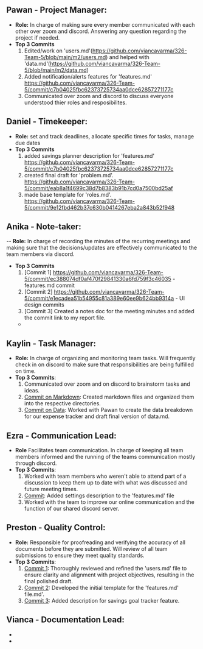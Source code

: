 
## Pawan - Project Manager: 
- **Role:** In charge of making sure every member communicated with each other over zoom and discord. Answering any question regarding the project if needed.
- **Top 3 Commits**
  1.  Edited/work on 'users.md'(https://github.com/viancavarma/326-Team-5/blob/main/m2/users.md) and helped with 'data.md'(https://github.com/viancavarma/326-Team-5/blob/main/m2/data.md)
  2.  Added notification/alerts features for 'features.md' https://github.com/viancavarma/326-Team-5/commit/c7b04025fbc62373725734aa0dce62857271177c
  3.  Communicated over zoom and discord to discuss everyone understood thier roles and resposibilites. 
  
## Daniel - Timekeeper: 
- **Role:** set and track deadlines, allocate specific times for tasks, manage due dates
- **Top 3 Commits**
  1. added savings planner description for 'features.md' https://github.com/viancavarma/326-Team-5/commit/c7b04025fbc62373725734aa0dce62857271177c
  2. created final draft for 'problem.md'. https://github.com/viancavarma/326-Team-5/commit/eab8a1f4699c38d7b8383b91b7cd0a7500bd25af
  3. made base template for 'roles.md'. https://github.com/viancavarma/326-Team-5/commit/9e12fbd462b37c630b0414267eba2a843b52f948

## Anika - Note-taker: 
-- **Role:** In charge of recording the minutes of the recurring meetings and making sure that the decisions/updates are effectively communicated to the team members via discord.
- **Top 3 Commits**
  1. [Commit 1] https://github.com/viancavarma/326-Team-5/commit/ec388074df0af470f29841330a6fd759f3c46035 - features.md commit
  2. [Commit 2] https://github.com/viancavarma/326-Team-5/commit/e1ecadea51b54955c81a389e60ee9b624bb9314a - UI design commits
  3. [Commit 3] Created a notes doc for the meeting minutes and added the commit link to my report file.
  -
## Kaylin - Task Manager:
  - **Role:** In charge of organizing and monitoring team tasks. Will frequently check in on discord to make sure that responsibilities are being fulfilled on time.
  - **Top 3 Commits**:
    1. Communicated over zoom and on discord to brainstorm tasks and ideas. 
    2. [Commit on Markdown](https://github.com/viancavarma/326-Team-5/commit/c2fa8de23c862337b968f6fdbe04252878b36587): Created markdown files and organized them into the respective directories.
    3. [Commit on Data](https://github.com/viancavarma/326-Team-5/commit/c06e03a493e2cd30d014787b98d4f7d25a787a86): Worked with Pawan to create the data breakdown for our expense tracker and draft final version of data.md.

## Ezra - Communication Lead: 
  - **Role** Facilitates team communication. In charge of keeping all team members informed and the running of the teams communication mostly through discord.
  - **Top 3 Commits**:
    1. Worked with team members who weren't able to attend part of a discussion to keep them up to date with what was discussed and future meeting times.
    2. [Commit](https://github.com/viancavarma/326-Team-5/commit/50d3fbe696b48dd4ef8e80ab03cbef8521465d59): Added settings description to the 'features.md' file
    3. Worked with the team to improve our online communication and the function of our shared discord server. 
## Preston - Quality Control:
  - **Role:** Responsible for proofreading and verifying the accuracy of all documents before they are submitted. Will review of all team submissions to ensure they meet quality standards.
  - **Top 3 Commits**:
    1. [Commit 1](https://github.com/viancavarma/326-Team-5/commit/c26de0082873626148e1a18b4e94e3533c533b7e): Thoroughly reviewed and refined the 'users.md' file to ensure clarity and alignment with project objectives, resulting in the final polished draft.
    2. [Commit 2](https://github.com/viancavarma/326-Team-5/commit/3e041a04b49f8e014f6470e62dfccecd6cb14489): Developed the initial template for the 'features.md' file.md'.
    3. [Commit 3](https://github.com/viancavarma/326-Team-5/commit/e9bf35008e9b0877a72d461f4998ee97576eee02): Added description for savings goal tracker feature.

Vianca - Documentation Lead: 
  -
  -
  -
